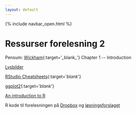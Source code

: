 ```yaml
---
layout: default
---
```

{% include navbar_open.html %}

# Ressurser forelesning 2

Pensum: [Wickham]([https://uit.instructure.com/files/1421071/download?download_frd=1](https://r4ds.had.co.nz/introduction.html)){:target='_blank_'} Chapter 1 -- Introduction

[Lysbilder](https://www.dropbox.com/s/40vo7337hqj2rhv/F2_sok1004_h22.pdf?dl=0)

[RStudio Cheatsheets](https://www.rstudio.com/resources/cheatsheets/){:target='_blank_'}

[ggplot2](https://ggplot2.tidyverse.org/index.html){:target='_blank_'}

[An introduction to R](https://cran.r-project.org/doc/manuals/r-release/R-intro.pdf)

R kode til forelesningen på [Dropbox](https://www.dropbox.com/s/vfei9gs3herzost/F2_R_kode_morley.R?dl=0) og [løsningsforslaget](/rkode/F2_r_kode_morley_fasit.R) 
